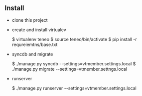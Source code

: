 ## Install

- clone this project
- create and install virtualev 

    $ virtualenv teneo
    $ source teneo/bin/activate
    $ pip install -r requreiemtns/base.txt

- syncdb and migrate
    
    $ ./manage.py syncdb --settings=vtmember.settings.local
    $ ./manage.py migrate --settings=vtmember.settngs.local

- runserver

    $ ./manage.py runserver --settings=vtmember.settings.local
